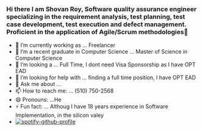 ### Hi there I am Shovan Roy,  Software quality assurance engineer specializing in the requirement analysis, test planning, test case development, test execution and defect management. Proficient in the application of Agile/Scrum methodologies👋

- 🔭 I’m currently working as ... Freelancer
- 🌱 I’m a recent graduate in Computer Science ... Master of Science in Computer Science
- 👯 I’m looking a ... Full Time, I dont need Visa Sponsorship as I have OPT EAD 
- 🤔 I’m looking for help with ... finding a full time position, I have OPT EAD
- 💬 Ask me about ...  
- 📫 How to reach me: ... (510) 750-2568
- 😄 Pronouns: ...He
- ⚡ Fun fact: ... Althoug I have 18 years experience in Software Implementation, in the silicon valey 
- [![spotify-github-profile](https://spotify-github-profile.vercel.app/api/view?uid=31pwpq2yirlkwif2cdker4hka2yu&cover_image=true&theme=default&show_offline=true&background_color=121212&interchange=false)](https://spotify-github-profile.vercel.app/api/view?uid=31pwpq2yirlkwif2cdker4hka2yu&redirect=true)
